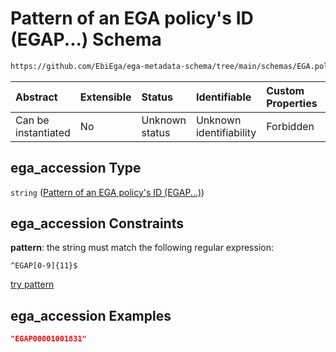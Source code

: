# Pattern of an EGA policy's ID (EGAP...) Schema

```txt
https://github.com/EbiEga/ega-metadata-schema/tree/main/schemas/EGA.policy.json#/properties/object_id/allOf/1/properties/ega_accession
```



| Abstract            | Extensible | Status         | Identifiable            | Custom Properties | Additional Properties | Access Restrictions | Defined In                                                                   |
| :------------------ | :--------- | :------------- | :---------------------- | :---------------- | :-------------------- | :------------------ | :--------------------------------------------------------------------------- |
| Can be instantiated | No         | Unknown status | Unknown identifiability | Forbidden         | Allowed               | none                | [EGA.policy.json\*](../../../schemas/EGA.policy.json "open original schema") |

## ega\_accession Type

`string` ([Pattern of an EGA policy's ID (EGAP...)](ega-12-definitions-pattern-of-an-ega-policys-id-egap.md))

## ega\_accession Constraints

**pattern**: the string must match the following regular expression:&#x20;

```regexp
^EGAP[0-9]{11}$
```

[try pattern](https://regexr.com/?expression=%5EEGAP%5B0-9%5D%7B11%7D%24 "try regular expression with regexr.com")

## ega\_accession Examples

```json
"EGAP00001001831"
```
